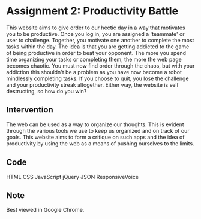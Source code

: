 # Assignment 2: Productivity Battle

This website aims to give order to our hectic day in a way that motivates you to be productive. Once you log in, you are assigned a 'teammate' or user to challenge. Together, you motivate one another to complete the most tasks within the day. The idea is that you are getting addicted to the game of being productive in order to beat your opponent. The more you spend time organizing your tasks or completing them, the more the web page becomes chaotic. You must now find order through the chaos, but with your addiction this shouldn't be a problem as you have now become a robot mindlessly completing tasks. If you choose to quit, you lose the challenge and your productivity streak altogether. Either way, the website is self destructing, so how do you win?

## Intervention
The web can be used as a way to organize our thoughts. This is evident through the various tools we use to keep us organized and on track of our goals. This website aims to form a critique on such apps and the idea of productivity by using the web as a means of pushing ourselves to the limits.

## Code
HTML
CSS
JavaScript
jQuery
JSON
ResponsiveVoice

## Note
Best viewed in Google Chrome.
